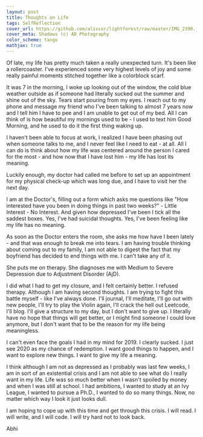 ```yaml
---
layout: post
title: Thoughts on Life
tags: SelfReflection
cover_url: https://github.com/alivcor/lightforest/raw/master/IMG_2390.jpg
cover_meta: Shadows (c) AD Photography
color_scheme: tango
mathjax: true
---
```

<style TYPE="text/css">
code.has-jax {font: inherit; font-size: 100%; background: inherit; border: inherit;}
</style>
<script type="text/x-mathjax-config">
MathJax.Hub.Config({
    tex2jax: {
        inlineMath: [['$','$']],
        skipTags: ['script', 'noscript', 'style', 'textarea', 'pre'] // removed 'code' entry
    }
});
MathJax.Hub.Queue(function() {
    var all = MathJax.Hub.getAllJax(), i;
    for(i = 0; i < all.length; i += 1) {
        all[i].SourceElement().parentNode.className += ' has-jax';
    }
});
</script>
<script type="text/javascript" src="https://cdnjs.cloudflare.com/ajax/libs/mathjax/2.7.4/MathJax.js?config=TeX-AMS_HTML-full"></script>

Of late, my life has pretty much taken a really unexpected turn. It's been like a rollercoaster. I've experienced some very highest levels of joy and some really painful moments stitched together like a colorblock scarf. 

It was 7 in the morning, I woke up looking out of the window, the cold blue weather outside as if someone had literally sucked out the summer and shine out of the sky. Tears start pouring from my eyes. I reach out to my phone and message my friend who I've been talking to almost 7 years now and I tell him I have to pee and I am unable to get out of my bed. All I can think of is how beautiful my mornings used to be - I used to text him Good Morning, and he used to do it the first thing waking up. 

I haven't been able to focus at work, I realized I have been phasing out when someone talks to me, and I never feel like I need to eat - at all. All I can do is think about how my life was centered around the person I cared for the most - and how now that I have lost him - my life has lost its meaning. 

Luckily enough, my doctor had called me before to set up an appointment for my physical check-up which was long due, and I have to visit her the next day. 

I am at the Doctor's, filling out a form which asks me questions like "How interested have you been in doing things in past two weeks?" - Little Interest - No Interest. And given how depressed I've been I tick all the saddest boxes. Yes, I've had suicidal thoughts. Yes, I've been feeling like my life has no meaning.

As soon as the Doctor enters the room, she asks me how have I been lately - and that was enough to break me into tears. I am having trouble thinking about coming out to my family, I am not able to digest the fact that my boyfriend has decided to end things with me. I can't take any of it.

She puts me on therapy. She diagnoses me with Medium to Severe Depression due to Adjustment Disorder (AjD).

I did what I had to get my closure, and I felt certainly better. I refused therapy. Although I am having second thoughts. I am trying to fight this battle myself - like I've always done. I'll journal, I'll meditate, I'll go out with new people, I'll try to play the Violin again, I'll crack the hell out Leetcode, I'll blog. I'll give a structure to my day, but I don't want to give up. I literally have no hope that things will get better, or I might find someone I could love anymore, but I don't want that to be the reason for my life being meaningless.

I can't even face the goals I had in my mind for 2019. I clearly sucked. I just see 2020 as my chance of redemption. I want good things to happen, and I want to explore new things. I want to give my life a meaning.

I think although I am not as depressed as I probably was last few weeks, I am in sort of an existential crisis and I am not able to see what do I really want in my life. Life was so much better when I wasn't spoiled by money and when I was still at school. I had ambitions, I wanted to study at an Ivy League, I wanted to pursue a Ph.D., I wanted to do so many things. Now, no matter which way I look it just looks dull. 

I am hoping to cope up with this time and get through this crisis. I will read. I will write, and I will code. I will try hard not to look back. 

Abhi
